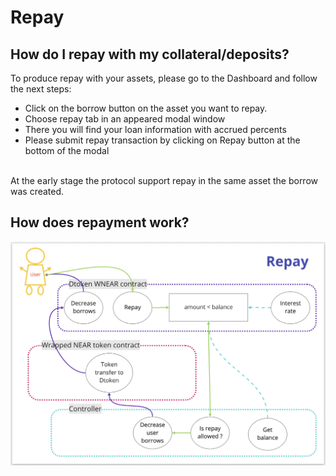 # Repay

## How do I repay with my collateral/deposits?

To produce repay with your assets, please go to the Dashboard and follow the next steps:

* Click on the borrow button on the asset you want to repay.
* Choose repay tab in an appeared modal window
* There you will find your loan information with accrued percents
* Please submit repay transaction by clicking on Repay button at the bottom of the modal 
<br>
At the early stage the protocol support repay in the same asset the borrow was created.

## How does repayment work?

![](../.gitbook/assets/repay.png)
